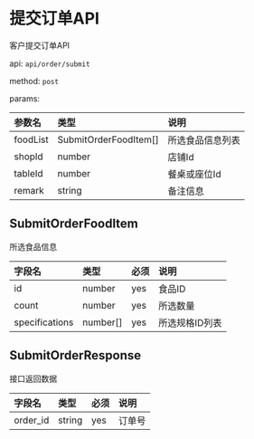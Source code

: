 # 提交订单API

客户提交订单API

api: `api/order/submit`

method: `post`

params:

参数名|类型|说明
:--|:--|:--
foodList|SubmitOrderFoodItem[]|所选食品信息列表
shopId|number|店铺Id
tableId|number|餐桌或座位Id
remark|string|备注信息

## SubmitOrderFoodItem

所选食品信息

字段名|类型|必须|说明
:--|:--|:--|:--
id|number|yes|食品ID
count|number|yes|所选数量
specifications|number[]|yes|所选规格ID列表

## SubmitOrderResponse

接口返回数据

字段名|类型|必须|说明
:--|:--|:--|:--
order_id|string|yes|订单号
